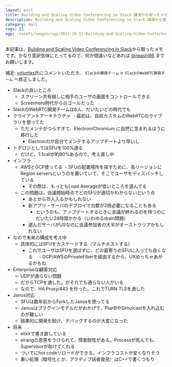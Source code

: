 ```yaml
---
layout: post
title: Building and Scaling Video Conferencing in Slack 講演から取ったメモ
description: Building and Scaling Video Conferencing in Slack 講演から取ったメモ
category: null
tags: []
ogp: /assets/images/ogp/2017-10-31-Building-and-Scaling-Video-Conferencing-in-Slack_ogp.png
---
```


本記事は、[Building and Scaling Video Conferencing in Slack](https://www.youtube.com/watch?v=VJj4ddWDTbs)から取ったメモです。かなり意訳気味にとってるので、何か間違いなどあれば [@iwashi86](https://twitter.com/iwashi86) までお願いします。

補足: [voluntas](https://twitter.com/voluntas)氏にコメントいただき、 `Slackの開発チーム`-> `SlackのWebRTC開発チーム` へ修正しました。

- Slackの良いところ
  - スクリーン共有越しに相手のユーザの画面をコントロールできる
  - Screenhero時代からのゴールだった
- SlackのWebRTC開発チームは6人、だいたいどの時代でも
- クライアントアーキテクチャ
  - 最初は、自前カスタムのWebRTCのライブラリを使ってた
  - ただメンテがつらすぎて、Electron/Chromium に自然に含まれるほうに移行した
     - Electronのが自分でメンテするアップデートより早いし
- トポロジとしてはSFUを100%通る
  - だけど、1:1callが約90%あるので、考え直し中
- インフラ
  - AWSとGCP使ってる
  - SFUの配置場所を探すために、各リージョンにRegion serversというのを置いていて、そこでユーザをディスパッチしている
     - その際は、もっともLoad Averageが低いところを選んでる
  - この問題は、会議開始時点でどのSFUが適切かわからないという点
     - あとから15人入るかもしれない
     - 新アプリ・サーバのデプロイで台数が2倍必要になることもある
         - というのも、アップデートするときに会議が終わるのを待つのにだいたい24時間かかる（いわゆるdrain問題）
     - 選んだサーバがUSなのに会議参加者の大半がオーストラリアかもしれない
- なので未来の構成を考え中
  - 具体的にはSFUをカスケードする（マルチホストする）
     - これでユーザはSFUを選ばずに、どの最寄りのSFUに入っても良くなる
     - GCP/AWSのPrivateFiberを経由するから、UXめっちゃあがるかもね
- Enterpriseな顧客対応
  - UDPが通らない問題
  - だからTCPを通した。がそれでも通らない人がいる
  - なので、HA Proxy/443 を作った。これでTURN TLSを通した
- Janus対応
  - SFUは数年前からForkしたJanusを使ってる
  - Janusはプラグインモデルだがおかげで、PlanBやSimulcastを入れ込むのが難しい
  - 結果的に開発を続け、デバッグするのが大変になった
- 将来
  - elixirで書き直している
  - elrangの恩恵をうけられて、障害耐性がある。Processが死んでも、Supervisorが助けてくれる
  - ついでにhot codeリロードができる。インフラコストが安くなりそう
  - 重い処理（暗号化とか、アクティブ話者発見）はC++で書くつもり
